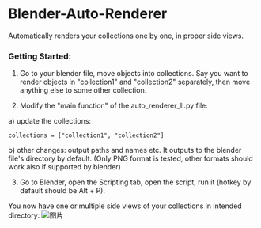 # Blender-Auto-Renderer
Automatically renders your collections one by one, in proper side views. 

### Getting Started: 
1. Go to your blender file, move objects into collections. Say you want to render objects in "collection1" and "collection2" separately, then move anything else to some other collection. 

2. Modify the "main function" of the auto_renderer_II.py file: 

  a) update the collections: 
  
    collections = ["collection1", "collection2"]
    
  b) other changes: output paths and names etc. It outputs to the blender file's directory by default. (Only PNG format is tested, other formats should work also if supported by blender)
    
3. Go to Blender, open the Scripting tab, open the script, run it (hotkey by default should be Alt + P). 

You now have one or multiple side views of your collections in intended directory: 
  ![图片](https://user-images.githubusercontent.com/54278583/211157150-55760fdd-ec4e-4f53-bd7f-718091bdc776.png)
